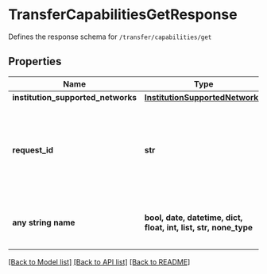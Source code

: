 # TransferCapabilitiesGetResponse

Defines the response schema for `/transfer/capabilities/get`

## Properties
Name | Type | Description | Notes
------------ | ------------- | ------------- | -------------
**institution_supported_networks** | [**InstitutionSupportedNetworks**](InstitutionSupportedNetworks.md) |  | 
**request_id** | **str** | A unique identifier for the request, which can be used for troubleshooting. This identifier, like all Plaid identifiers, is case sensitive. | 
**any string name** | **bool, date, datetime, dict, float, int, list, str, none_type** | any string name can be used but the value must be the correct type | [optional]

[[Back to Model list]](../README.md#documentation-for-models) [[Back to API list]](../README.md#documentation-for-api-endpoints) [[Back to README]](../README.md)


